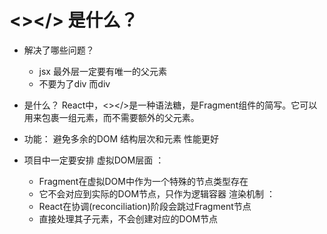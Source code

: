 # <></> 是什么？
- 解决了哪些问题？
  - jsx 最外层一定要有唯一的父元素
  - 不要为了div 而div

- 是什么？
  React中，<></>是一种语法糖，是Fragment组件的简写。它可以用来包裹一组元素，而不需要额外的父元素。

- 功能：
  避免多余的DOM 结构层次和元素
  性能更好

- 项目中一定要安排<Fragment >
  虚拟DOM层面 ：
    - Fragment在虚拟DOM中作为一个特殊的节点类型存在
    - 它不会对应到实际的DOM节点，只作为逻辑容器
  渲染机制 ：
    - React在协调(reconciliation)阶段会跳过Fragment节点
    - 直接处理其子元素，不会创建对应的DOM节点
